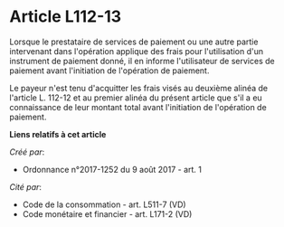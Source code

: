# Article L112-13

Lorsque le prestataire de services de paiement ou une autre partie intervenant dans l'opération applique des frais pour
l'utilisation d'un instrument de paiement donné, il en informe l'utilisateur de services de paiement avant l'initiation de
l'opération de paiement.

Le payeur n'est tenu d'acquitter les frais visés au deuxième alinéa de l'article L. 112-12 et au premier alinéa du présent
article que s'il a eu connaissance de leur montant total avant l'initiation de l'opération de paiement.

**Liens relatifs à cet article**

_Créé par_:

  - Ordonnance n°2017-1252 du 9 août 2017 - art. 1

_Cité par_:

  - Code de la consommation - art. L511-7 (VD)
  - Code monétaire et financier - art. L171-2 (VD)
